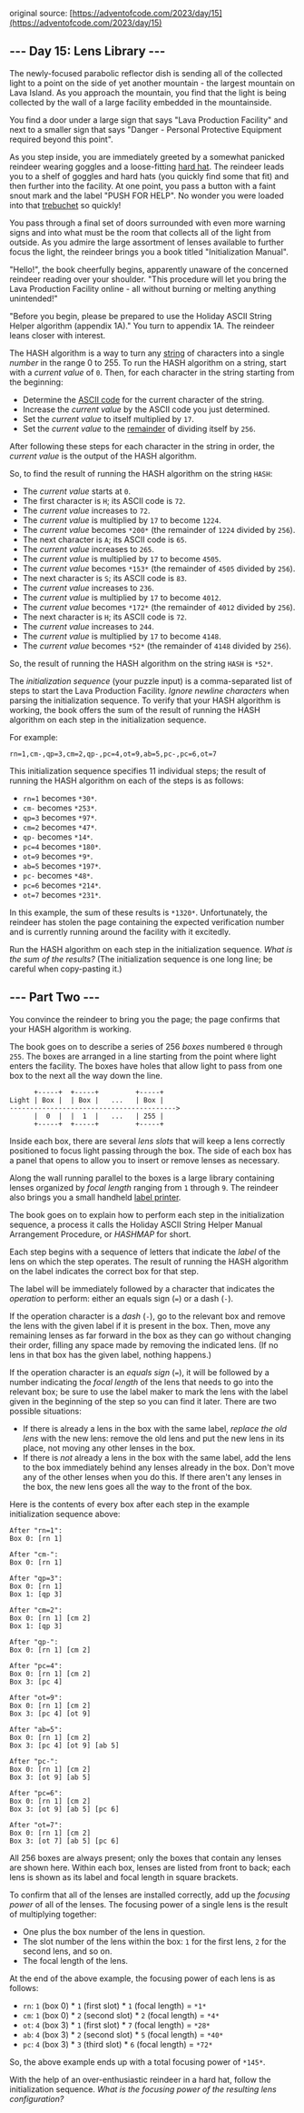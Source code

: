 original source: [https://adventofcode.com/2023/day/15](https://adventofcode.com/2023/day/15)
## --- Day 15: Lens Library ---
The newly-focused parabolic reflector dish is sending all of the collected light to a point on the side of yet another mountain - the largest mountain on Lava Island. As you approach the mountain, you find that the light is being collected by the wall of a large facility embedded in the mountainside.

You find a door under a large sign that says "Lava Production Facility" and next to a smaller sign that says "Danger - Personal Protective Equipment required beyond this point".

As you step inside, you are immediately greeted by a somewhat panicked reindeer wearing goggles and a loose-fitting [hard hat](https://en.wikipedia.org/wiki/Hard_hat). The reindeer leads you to a shelf of goggles and hard hats (you quickly find some that fit) and then further into the facility. At one point, you pass a button with a faint snout mark and the label "PUSH FOR HELP". No wonder you were loaded into that [trebuchet](1) so quickly!

You pass through a final set of doors surrounded with even more warning signs and into what must be the room that collects all of the light from outside. As you admire the large assortment of lenses available to further focus the light, the reindeer brings you a book titled "Initialization Manual".

"Hello!", the book cheerfully begins, apparently unaware of the concerned reindeer reading over your shoulder. "This procedure will let you bring the Lava Production Facility online - all without burning or melting anything unintended!"

"Before you begin, please be prepared to use the Holiday ASCII String Helper algorithm (appendix 1A)." You turn to appendix 1A. The reindeer leans closer with interest.

The HASH algorithm is a way to turn any [string](https://en.wikipedia.org/wiki/String_(computer_science)) of characters into a single *number* in the range 0 to 255. To run the HASH algorithm on a string, start with a *current value* of `0`. Then, for each character in the string starting from the beginning:


 - Determine the [ASCII code](https://en.wikipedia.org/wiki/ASCII#Printable_characters) for the current character of the string.
 - Increase the *current value* by the ASCII code you just determined.
 - Set the *current value* to itself multiplied by `17`.
 - Set the *current value* to the [remainder](https://en.wikipedia.org/wiki/Modulo) of dividing itself by `256`.

After following these steps for each character in the string in order, the *current value* is the output of the HASH algorithm.

So, to find the result of running the HASH algorithm on the string `HASH`:


 - The *current value* starts at `0`.
 - The first character is `H`; its ASCII code is `72`.
 - The *current value* increases to `72`.
 - The *current value* is multiplied by `17` to become `1224`.
 - The *current value* becomes `*200*` (the remainder of `1224` divided by `256`).
 - The next character is `A`; its ASCII code is `65`.
 - The *current value* increases to `265`.
 - The *current value* is multiplied by `17` to become `4505`.
 - The *current value* becomes `*153*` (the remainder of `4505` divided by `256`).
 - The next character is `S`; its ASCII code is `83`.
 - The *current value* increases to `236`.
 - The *current value* is multiplied by `17` to become `4012`.
 - The *current value* becomes `*172*` (the remainder of `4012` divided by `256`).
 - The next character is `H`; its ASCII code is `72`.
 - The *current value* increases to `244`.
 - The *current value* is multiplied by `17` to become `4148`.
 - The *current value* becomes `*52*` (the remainder of `4148` divided by `256`).

So, the result of running the HASH algorithm on the string `HASH` is `*52*`.

The *initialization sequence* (your puzzle input) is a comma-separated list of steps to start the Lava Production Facility. *Ignore newline characters* when parsing the initialization sequence. To verify that your HASH algorithm is working, the book offers the sum of the result of running the HASH algorithm on each step in the initialization sequence.

For example:

```
rn=1,cm-,qp=3,cm=2,qp-,pc=4,ot=9,ab=5,pc-,pc=6,ot=7
```

This initialization sequence specifies 11 individual steps; the result of running the HASH algorithm on each of the steps is as follows:


 - `rn=1` becomes `*30*`.
 - `cm-` becomes `*253*`.
 - `qp=3` becomes `*97*`.
 - `cm=2` becomes `*47*`.
 - `qp-` becomes `*14*`.
 - `pc=4` becomes `*180*`.
 - `ot=9` becomes `*9*`.
 - `ab=5` becomes `*197*`.
 - `pc-` becomes `*48*`.
 - `pc=6` becomes `*214*`.
 - `ot=7` becomes `*231*`.

In this example, the sum of these results is `*1320*`. Unfortunately, the reindeer has stolen the page containing the expected verification number and is currently running around the facility with it excitedly.

Run the HASH algorithm on each step in the initialization sequence. *What is the sum of the results?* (The initialization sequence is one long line; be careful when copy-pasting it.)


## --- Part Two ---
You convince the reindeer to bring you the page; the page confirms that your HASH algorithm is working.

The book goes on to describe a series of 256 *boxes* numbered `0` through `255`. The boxes are arranged in a line starting from the point where light enters the facility. The boxes have holes that allow light to pass from one box to the next all the way down the line.

```
      +-----+  +-----+         +-----+
Light | Box |  | Box |   ...   | Box |
----------------------------------------->
      |  0  |  |  1  |   ...   | 255 |
      +-----+  +-----+         +-----+
```

Inside each box, there are several *lens slots* that will keep a lens correctly positioned to focus light passing through the box. The side of each box has a panel that opens to allow you to insert or remove lenses as necessary.

Along the wall running parallel to the boxes is a large library containing lenses organized by *focal length* ranging from `1` through `9`. The reindeer also brings you a small handheld [label printer](https://en.wikipedia.org/wiki/Label_printer).

The book goes on to explain how to perform each step in the initialization sequence, a process it calls the Holiday ASCII String Helper Manual Arrangement Procedure, or *HASHMAP* for short.

Each step begins with a sequence of letters that indicate the *label* of the lens on which the step operates. The result of running the HASH algorithm on the label indicates the correct box for that step.

The label will be immediately followed by a character that indicates the *operation* to perform: either an equals sign (`=`) or a dash (`-`).

If the operation character is a *dash* (`-`), go to the relevant box and remove the lens with the given label if it is present in the box. Then, move any remaining lenses as far forward in the box as they can go without changing their order, filling any space made by removing the indicated lens. (If no lens in that box has the given label, nothing happens.)

If the operation character is an *equals sign* (`=`), it will be followed by a number indicating the *focal length* of the lens that needs to go into the relevant box; be sure to use the label maker to mark the lens with the label given in the beginning of the step so you can find it later. There are two possible situations:


 - If there is already a lens in the box with the same label, *replace the old lens* with the new lens: remove the old lens and put the new lens in its place, not moving any other lenses in the box.
 - If there is *not* already a lens in the box with the same label, add the lens to the box immediately behind any lenses already in the box. Don't move any of the other lenses when you do this. If there aren't any lenses in the box, the new lens goes all the way to the front of the box.

Here is the contents of every box after each step in the example initialization sequence above:

```
After "rn=1":
Box 0: [rn 1]

After "cm-":
Box 0: [rn 1]

After "qp=3":
Box 0: [rn 1]
Box 1: [qp 3]

After "cm=2":
Box 0: [rn 1] [cm 2]
Box 1: [qp 3]

After "qp-":
Box 0: [rn 1] [cm 2]

After "pc=4":
Box 0: [rn 1] [cm 2]
Box 3: [pc 4]

After "ot=9":
Box 0: [rn 1] [cm 2]
Box 3: [pc 4] [ot 9]

After "ab=5":
Box 0: [rn 1] [cm 2]
Box 3: [pc 4] [ot 9] [ab 5]

After "pc-":
Box 0: [rn 1] [cm 2]
Box 3: [ot 9] [ab 5]

After "pc=6":
Box 0: [rn 1] [cm 2]
Box 3: [ot 9] [ab 5] [pc 6]

After "ot=7":
Box 0: [rn 1] [cm 2]
Box 3: [ot 7] [ab 5] [pc 6]
```

All 256 boxes are always present; only the boxes that contain any lenses are shown here. Within each box, lenses are listed from front to back; each lens is shown as its label and focal length in square brackets.

To confirm that all of the lenses are installed correctly, add up the *focusing power* of all of the lenses. The focusing power of a single lens is the result of multiplying together:


 - One plus the box number of the lens in question.
 - The slot number of the lens within the box: `1` for the first lens, `2` for the second lens, and so on.
 - The focal length of the lens.

At the end of the above example, the focusing power of each lens is as follows:


 - `rn`: `1` (box 0) * `1` (first slot) * `1` (focal length) = `*1*`
 - `cm`: `1` (box 0) * `2` (second slot) * `2` (focal length) = `*4*`
 - `ot`: `4` (box 3) * `1` (first slot) * `7` (focal length) = `*28*`
 - `ab`: `4` (box 3) * `2` (second slot) * `5` (focal length) = `*40*`
 - `pc`: `4` (box 3) * `3` (third slot) * `6` (focal length) = `*72*`

So, the above example ends up with a total focusing power of `*145*`.

With the help of an over-enthusiastic reindeer in a hard hat, follow the initialization sequence. *What is the focusing power of the resulting lens configuration?*


